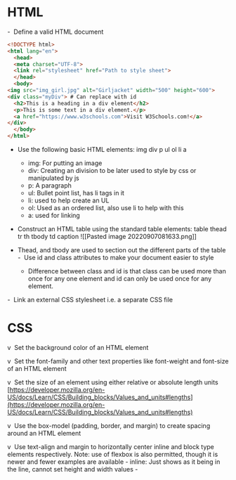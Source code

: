 # HTML

-  Define a valid HTML document
```HTML
<!DOCTYPE html>
<html lang="en">
  <head>
  <meta charset="UTF-8">
  <link rel="stylesheet" href="Path to style sheet">
  </head>
  <body>
<img src="img_girl.jpg" alt="Girljacket" width="500" height="600">
<div class="myDiv"> # Can replace with id  
  <h2>This is a heading in a div element</h2>  
  <p>This is some text in a div element.</p>  
  <a href="https://www.w3schools.com">Visit W3Schools.com!</a>
</div>
  </body>
</html>
```

- Use the following basic HTML elements: img div p ul ol li a
	- img: For putting an image 
	- div: Creating an division to be later used to style by css or manipulated by js
	- p: A paragraph
	- ul: Bullet point list, has li tags in it
	- li: used to help create an UL
	- ol: Used as an ordered list, also use li to help with this
	- a: used for linking 

- Construct an HTML table using the standard table elements: table thead tr th tbody td caption
	![[Pasted image 20220907081633.png]]
- Thead, and tbody are used to section out the different parts of the table
-  Use id and class attributes to make your document easier to style
	- Difference between class and id is that class can be used more than once for any one element and id can only be used once for any element.

-  Link an external CSS stylesheet i.e. a separate CSS file
	<link rel="stylesheet" href="Path to style sheet">
# CSS

v  Set the background color of an HTML element

v  Set the font-family and other text properties like font-weight and font-size of an HTML element

v  Set the size of an element using either relative or absolute length units  
[https://developer.mozilla.org/en-US/docs/Learn/CSS/Building_blocks/Values_and_units#lengths](https://developer.mozilla.org/en-US/docs/Learn/CSS/Building_blocks/Values_and_units#lengths)

v  Use the box-model (padding, border, and margin) to create spacing around an HTML element

v  Use text-align and margin to horizontally center inline and block type elements respectively. Note: use of flexbox is also permitted, though it is newer and fewer examples are available
	- inline: Just shows as it being in the line, cannot set height and width values
	- 